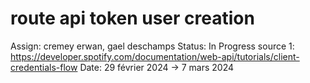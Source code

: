 # route api token user creation

Assign: cremey erwan, gael deschamps
Status: In Progress
source 1: https://developer.spotify.com/documentation/web-api/tutorials/client-credentials-flow
Date: 29 février 2024 → 7 mars 2024